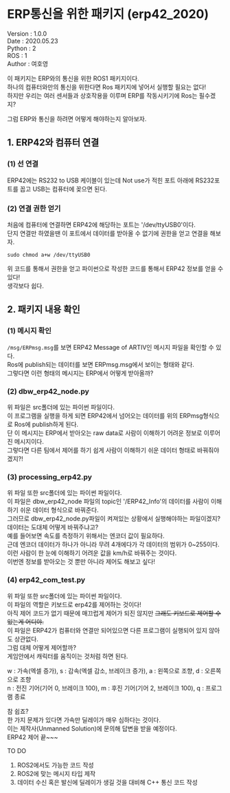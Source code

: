 # ERP통신을 위한 패키지 (erp42_2020)
Version : 1.0.0    
Date : 2020.05.23    
Python : 2    
ROS : 1    
Author : 여호영

이 패키지는 ERP와의 통신을 위한 ROS1 패키지이다.    
하나의 컴퓨터와만의 통신을 위한다면 Ros 패키지에 넣어서 실행할 필요는 없다!    
하지만 우리는 여러 센서들과 상호작용을 이루며 ERP를 작동시키기에 Ros는 필수겠지?

그럼 ERP와 통신을 하려면 어떻게 해야하는지 알아보자.

## 1. ERP42와 컴퓨터 연결

### (1) 선 연결
ERP42에는 RS232 to USB 케이블이 있는데 Not use가 적힌 포트 아래에 RS232포트를 꼽고 USB는 컴퓨터에 꽂으면 된다.

### (2) 연결 권한 얻기
처음에 컴퓨터에 연결하면 ERP42에 해당하는 포트는 '/dev/ttyUSB0'이다.    
단지 연결만 하였을땐 이 포트에서 데이터를 받아올 수 없기에 권한을 얻고 연결을 해보자.    

```sudo chmod a+w /dev/ttyUSB0```    

위 코드를 통해서 권한을 얻고 파이썬으로 작성한 코드를 통해서 ERP42 정보를 얻을 수 있다!    
생각보다 쉽다.

## 2. 패키지 내용 확인

### (1) 메시지 확인
```/msg/ERPmsg.msg```를 보면 ERP42 Message of ARTIV인 메시지 파일을 확인할 수 있다.    
Ros에 publish되는 데이터를 보면 ERPmsg.msg에서 보이는 형태와 같다.    
그렇다면 이런 형태의 메시지는 ERP에서 어떻게 받아올까?

### (2) dbw_erp42_node.py
위 파일은 src폴더에 있는 파이썬 파일이다.    
이 프로그램을 실행을 하게 되면 ERP42에서 넘어오는 데이터를 위의 ERPmsg형식으로 Ros에 publish하게 된다.    
단 이 메시지는 ERP에서 받아오는 raw data로 사람이 이해하기 어려운 정보로 이루어진 메시지이다.    
그렇다면 다른 팀에서 제어를 하기 쉽게 사람이 이해하기 쉬운 데이터 형태로 바꿔줘야겠지?!    

### (3) processing_erp42.py
위 파일 또한 src폴더에 있는 파이썬 파일이다.    
이 파일은 dbw_erp42_node 파일의 topic인 '/ERP42_Info'의 데이터를 사람이 이해하기 쉬운 데이터 형식으로 바꿔준다.    
그러므로 dbw_erp42_node.py파일이 켜져있는 상황에서 실행해야하는 파일이겠지? 데이터는 도대체 어떻게 바꿔주냐고?    
예를 들어보면 속도를 측정하기 위해서는 엔코더 값이 필요하다.    
근데 엔코더 데이터가 하나가 아니라 무려 4개에다가 각 데이터의 범위가 0~255이다.    
이런 사람이 한 눈에 이해하기 어려운 값을 km/h로 바꿔주는 것이다.    
이번엔 정보를 받아오는 것 뿐만 아니라 제어도 해보고 싶다!

### (4) erp42_com_test.py
위 파일 또한 src폴더에 있는 파이썬 파일이다.    
이 파일의 역할은 키보드로 erp42를 제어하는 것이다!    
아직 제어 코드가 없기 때문에 매끄럽게 제어가 되진 않지만 ~~그래도 키보드로 제어할 수 있는게 어디야.~~    
이 파일은 ERP42가 컴퓨터와 연결만 되어있으면 다른 프로그램이 실행되어 있지 않아도 상관없다.    
그럼 대체 어떻게 제어할까?    
게임안에서 캐릭터를 움직이는 것처럼 하면 된다.    

w : 가속(엑셀 증가), s : 감속(엑셀 감소, 브레이크 증가), a : 왼쪽으로 조향, d : 오른쪽으로 조향    
n : 전진 기어(기어 0, 브레이크 100), m : 후진 기어(기어 2, 브레이크 100), q : 프로그램 종료    

참 쉽죠?    
한 가지 문제가 있다면 가속만 딜레이가 매우 심하다는 것이다.    
이는 제작사(Unmanned Solution)에 문의해 답변을 받을 예정이다.    
ERP42 제어 끝~~~

TO DO    

1. ROS2에서도 가능한 코드 작성    
2. ROS2에 맞는 메시지 타입 제작    
3. 데이터 수신 혹은 발신에 딜레이가 생길 것을 대비해 C++ 통신 코드 작성
